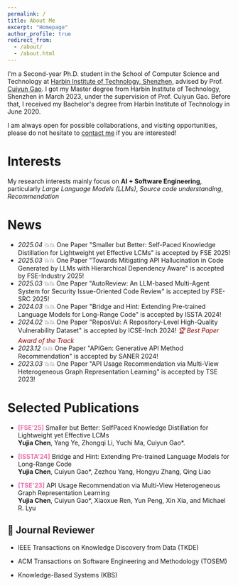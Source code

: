 ```yaml
---
permalink: /
title: About Me
excerpt: "Homepage"
author_profile: true
redirect_from: 
  - /about/
  - /about.html
---
```


I'm a Second-year Ph.D. student in the School of Computer Science and Technology at [Harbin Institute of Technology, Shenzhen](http://cs.hitsz.edu.cn/), advised by Prof. [Cuiyun Gao](https://cuiyungao.github.io/). I got my Master degree from Harbin Institute of Technology, Shenzhen in March 2023, under the supervision of Prof. Cuiyun Gao. Before that, I received my Bachelor's degree from Harbin Institute of Technology in June 2020. 

I am always open for possible collaborations, and visiting opportunities, please do not hesitate to [contact me](yujiachen@stu.hit.edu.cn) if you are interested!
# Interests
My research interests mainly focus on **AI + Software Engineering**, particularly *Large Language Models (LLMs)*, *Source code understanding*, *Recommendation*

#  News

- *2025.04* 💥💥 One Paper "Smaller but Better: Self-Paced Knowledge Distillation for Lightweight yet Effective LCMs" is accepted by FSE 2025!
- *2025.03* 💥💥 One Paper "Towards Mitigating API Hallucination in Code Generated by LLMs with Hierarchical Dependency Aware" is accepted by FSE-Industry 2025!
- *2025.03* 💥💥 One Paper "AutoReview: An LLM-based Multi-Agent System for Security  Issue-Oriented Code Review" is accepted by FSE-SRC 2025!
- *2024.03* 💥💥 One Paper "Bridge and Hint: Extending Pre-trained Language Models for Long-Range Code" is accepted by ISSTA 2024!
- *2024.02* 💥💥 One Paper "ReposVul: A Repository-Level High-Quality Vulnerability Dataset" is accepted by ICSE-Inch 2024! *<font color="#8B0000">🏆 Best Paper Award of the Track</font>*
- *2023.12* 💥💥 One Paper "APIGen: Generative API Method Recommendation" is accepted by SANER 2024!
- *2023.03* 💥💥 One Paper "API Usage Recommendation via Multi-View Heterogeneous Graph Representation Learning" is accepted by TSE 2023!

# Selected Publications 

- **<font color="#ea6eaf">[FSE’25]</font>** Smaller but Better: Self­Paced Knowledge Distillation for Lightweight yet Effective LCMs   
**Yujia Chen**, Yang Ye, Zhongqi Li, Yuchi Ma, Cuiyun Gao*. 

- **<font color="#ea6eaf">[ISSTA’24]</font>** Bridge and Hint: Extending Pre-trained Language Models for Long-Range Code   
**Yujia Chen**, Cuiyun Gao*, Zezhou Yang, Hongyu Zhang, Qing Liao

- **<font color="#ea6eaf">[TSE'23]</font>** API Usage Recommendation via Multi-View Heterogeneous Graph  Representation Learning   
**Yujia Chen**, Cuiyun Gao*, Xiaoxue Ren, Yun Peng, Xin Xia, and Michael R. Lyu


## 📝 Journal Reviewer
* IEEE Transactions on Knowledge Discovery from Data (TKDE)

* ACM Transactions on Software Engineering and Methodology (TOSEM)

* Knowledge-Based Systems (KBS)
